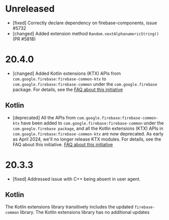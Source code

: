# Unreleased
* [fixed] Correctly declare dependency on firebase-components, issue #5732
* [changed] Added extension method `Random.nextAlphanumericString()` (PR #5818)

# 20.4.0
* [changed] Added Kotlin extensions (KTX) APIs from `com.google.firebase:firebase-common-ktx`
to `com.google.firebase:firebase-common` under the `com.google.firebase` package.
For details, see the
[FAQ about this initiative](https://firebase.google.com/docs/android/kotlin-migration)

## Kotlin
* [deprecated] All the APIs from `com.google.firebase:firebase-common-ktx` have been added to
`com.google.firebase:firebase-common` under the `com.google.firebase package`, and all the
Kotlin extensions (KTX) APIs in `com.google.firebase:firebase-common-ktx` are now deprecated.
As early as April 2024, we'll no longer release KTX modules. For details, see the
FAQ about this initiative.
[FAQ about this initiative](https://firebase.google.com/docs/android/kotlin-migration)

# 20.3.3
* [fixed] Addressed issue with C++ being absent in user agent.

## Kotlin
The Kotlin extensions library transitively includes the updated
`firebase-common` library. The Kotlin extensions library has no additional
updates
